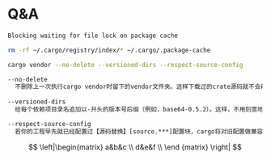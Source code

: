 # Q&A

``` bash
Blocking waiting for file lock on package cache

rm -rf ~/.cargo/registry/index/* ~/.cargo/.package-cache
```

``` bash 
cargo vendor --no-delete --versioned-dirs --respect-source-config

--no-delete
  不删除上一次执行cargo vendor时留下的vendor文件夹。这样下载过的crate源码就不会再重新下载了。
  
--versioned-dirs
  给每个依赖项目录名追加以-开头的版本号后缀（例如，base64-0.5.2）。这样，不用刻意地浏览每个依赖项的Cargo.toml文件，便可知晓它们的版本信息。

--respect-source-config
  若你的工程早先就已经配置过【源码替换】[source.***]配置块，cargo将对旧配置做兼容处理。否则，旧配置就会被无视了。

```

$$
\left|\begin{matrix}
a&b&c \\
d&e&f \\
\end {matrix} \right|
$$

